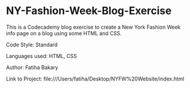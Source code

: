 # NY-Fashion-Week-Blog-Exercise

This is a Codecademy blog exercise to create a New York Fashion Week info page on a blog using some HTML and CSS.

Code Style: Standard

Languages used: HTML, CSS

Author: Fatiha Bakary

Link to Project: file:///Users/fatiha/Desktop/NYFW%20Website/index.html

